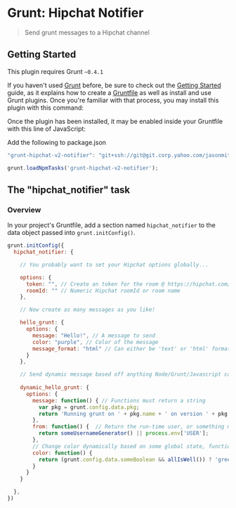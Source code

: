 # Grunt: Hipchat Notifier
> Send grunt messages to a Hipchat channel


## Getting Started
This plugin requires Grunt `~0.4.1`

If you haven't used [Grunt](http://gruntjs.com/) before, be sure to check out the [Getting Started](http://gruntjs.com/getting-started) guide, as it explains how to create a [Gruntfile](http://gruntjs.com/sample-gruntfile) as well as install and use Grunt plugins. Once you're familiar with that process, you may install this plugin with this command:

Once the plugin has been installed, it may be enabled inside your Gruntfile with this line of JavaScript:

Add the following to package.json
```js
"grunt-hipchat-v2-notifier": "git+ssh://git@git.corp.yahoo.com/jasonmit/grunt-hipchat-v2-notifier.git"
```

```js
grunt.loadNpmTasks('grunt-hipchat-v2-notifier');
```

## The "hipchat_notifier" task

### Overview
In your project's Gruntfile, add a section named `hipchat_notifier` to the data object passed into `grunt.initConfig()`.

```js
grunt.initConfig({
  hipchat_notifier: {

    // You probably want to set your Hipchat options globally...

    options: {
      token: "", // Create an token for the room @ https://hipchat.com/
      roomId: "" // Numeric Hipchat roomId or room name
    },

    // Now create as many messages as you like!

    hello_grunt: {
      options: {
        message: "Hello!", // A message to send
        color: "purple", // Color of the message
        message_format: "html" // Can either be 'text' or 'html' format
      }
    },

    // Send dynamic message based off anything Node/Grunt/Javascript can do!
    
    dynamic_hello_grunt: {
      options: {
        message: function() { // Functions must return a string
          var pkg = grunt.config.data.pkg;
          return 'Running grunt on ' + pkg.name + ' on version ' + pkg.name;
        },
        from: function() {  // Return the run-time user, or something more creative.
          return someUsernameGenerator() || process.env['USER'];
        },
        // Change color dynamically based on some global state, function response, etc
        color: function() {
          return (grunt.config.data.someBoolean && allIsWell()) ? 'green' : 'red';
        }
      }
    }

  },
})
```
